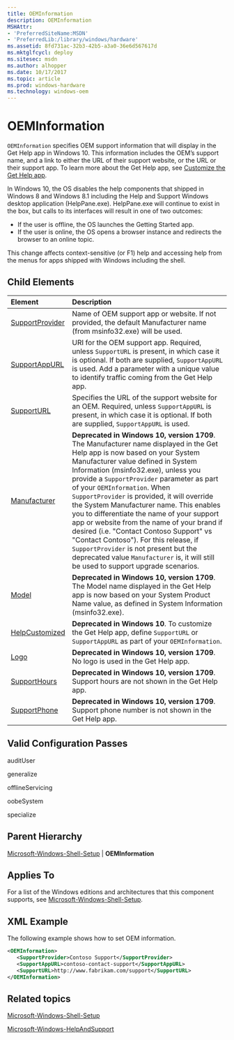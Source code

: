 ```yaml
---
title: OEMInformation
description: OEMInformation
MSHAttr:
- 'PreferredSiteName:MSDN'
- 'PreferredLib:/library/windows/hardware'
ms.assetid: 8fd731ac-32b3-42b5-a3a0-36e6d567617d
ms.mktglfcycl: deploy
ms.sitesec: msdn
ms.author: alhopper
ms.date: 10/17/2017
ms.topic: article
ms.prod: windows-hardware
ms.technology: windows-oem
---
```

# OEMInformation

`OEMInformation` specifies OEM support information that will display in the Get Help app in Windows 10. This information includes the OEM’s support name, and a link to either the URL of their support website, or the URL or their support app. To learn more about the Get Help app, see [Customize the Get Help app](https://docs.microsoft.com/en-us/windows-hardware/customize/desktop/customize-get-help-app).

In Windows 10, the OS disables the help components that shipped in Windows 8 and Windows 8.1 including the Help and Support Windows desktop application (HelpPane.exe). HelpPane.exe will continue to exist in the box, but calls to its interfaces will result in one of two outcomes:

* If the user is offline, the OS launches the Getting Started app.
* If the user is online, the OS opens a browser instance and redirects the browser to an online topic.

This change affects context-sensitive (or F1) help and accessing help from the menus for apps shipped with Windows including the shell.

## Child Elements

| Element                                                 | Description                                                                                         |
|:--------------------------------------------------------|:----------------------------------------------------------------------------------------------------|
| [SupportProvider](microsoft-windows-shell-setup-oeminformation-supportprovider.md) | Name of OEM support app or website. If not provided, the default Manufacturer name (from msinfo32.exe) will be used.                                  |
| [SupportAppURL](microsoft-windows-shell-setup-oeminformation-supportappurl.md)     | URI for the OEM support app. Required, unless `SupportURL` is present, in which case it is optional. If both are supplied, `SupportAppURL` is used. Add a parameter with a unique value to identify traffic coming from the Get Help app.                                                                    |
| [SupportURL](microsoft-windows-shell-setup-oeminformation-supporturl.md)           | Specifies the URL of the support website for an OEM. Required, unless `SupportAppURL` is present, in which case it is optional. If both are supplied, `SupportAppURL` is used.                        |
| [Manufacturer](microsoft-windows-shell-setup-oeminformation-manufacturer.md)       | **Deprecated in Windows 10, version 1709**. The Manufacturer name displayed in the Get Help app is now based on your System Manufacturer value defined in System Information (msinfo32.exe), unless you provide a `SupportProvider` parameter as part of your `OEMInformation`. When `SupportProvider` is provided, it will override the System Manufacturer name. This enables you to differentiate the name of your support app or website from the name of your brand if desired (i.e. "Contact Contoso Support" vs "Contact Contoso"). For this release, if `SupportProvider` is not present but the deprecated value `Manufacturer` is, it will still be used to support upgrade scenarios.                                                                           |
| [Model](microsoft-windows-shell-setup-oeminformation-model.md)                     | **Deprecated in Windows 10, version 1709**. The Model name displayed in the Get Help app is now based on your System Product Name value, as defined in System Information (msinfo32.exe).                    |
| [HelpCustomized](microsoft-windows-shell-setup-oeminformation-helpcustomized.md)   | **Deprecated in Windows 10**. To customize the Get Help app, define `SupportURL` or `SupportAppURL` as part of your `OEMInformation`.   |
| [Logo](microsoft-windows-shell-setup-oeminformation-logo.md)                       | **Deprecated in Windows 10, version 1709**. No logo is used in the Get Help app.                                                                        |
| [SupportHours](microsoft-windows-shell-setup-oeminformation-supporthours.md)       | **Deprecated in Windows 10, version 1709**. Support hours are not shown in the Get Help app.                                                           |
| [SupportPhone](microsoft-windows-shell-setup-oeminformation-supportphone.md)       | **Deprecated in Windows 10, version 1709**. Support phone number is not shown in the Get Help app.                                                       |

## Valid Configuration Passes

auditUser

generalize

offlineServicing

oobeSystem

specialize

## Parent Hierarchy

[Microsoft-Windows-Shell-Setup](microsoft-windows-shell-setup.md) | **OEMInformation**

## Applies To

For a list of the Windows editions and architectures that this component supports, see [Microsoft-Windows-Shell-Setup](microsoft-windows-shell-setup.md).

## XML Example

The following example shows how to set OEM information.

```xml
<OEMInformation>
   <SupportProvider>Contoso Support</SupportProvider>
   <SupportAppURL>contoso-contact-support</SupportAppURL>
   <SupportURL>http://www.fabrikam.com/support</SupportURL>
</OEMInformation>
```

## Related topics

[Microsoft-Windows-Shell-Setup](microsoft-windows-shell-setup.md)

[Microsoft-Windows-HelpAndSupport](microsoft-windows-helpandsupport.md)